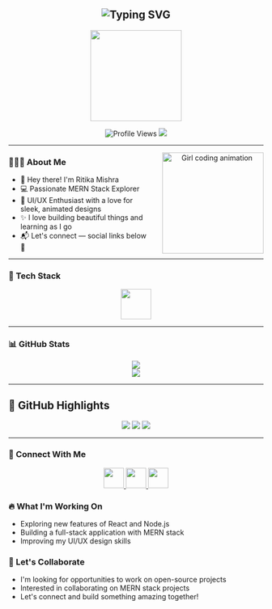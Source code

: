<h2 align="center">
  <img src="https://readme-typing-svg.demolab.com?font=Fira+Code&pause=1000&color=FBA1B7&width=500&lines=Hey%2C+I'm+Ritika+Mishra+%F0%9F%92%97;MERN+Stack+Learner;Designing+Dreams+with+Code+%F0%9F%A4%9D;Always+Learning%2C+Creating%2C+Leveling+Up+%F0%9F%8C%9F" alt="Typing SVG" />
</h2>

<p align="center">
  <img src="https://raw.githubusercontent.com/innng/innng/master/assets/kyoko.gif" width="180px"/>
</p>

<p align="center">
  <img src="https://komarev.com/ghpvc/?username=Ritika5703&color=ff69b4" alt="Profile Views"/>
  <img src="https://img.shields.io/badge/Full%20Stack-Developer-blueviolet" />
</p>

---

<div align="center">
  <img src="https://user-images.githubusercontent.com/74038190/271839927-f5d2d866-d25c-4873-8d82-425d2c62fc2e.gif" align="right" width="200" alt="Girl coding animation" style="margin-left: 20px;"/>
</div>

### 💁🏻‍♀️ About Me

- 👋 Hey there! I'm Ritika Mishra  
- 💻 Passionate MERN Stack Explorer  
- 🌸 UI/UX Enthusiast with a love for sleek, animated designs  
- ✨ I love building beautiful things and learning as I go  
- 📬 Let's connect — social links below 💌


---

### 🔧 Tech Stack

<p align="center">
  <img src="https://skillicons.dev/icons?i=html,css,js,react,nodejs,express,mongodb,java,php,git,github,mysql" height="60">
</p>

---

### 📊 GitHub Stats

<p align="center">
  <img src="https://github-readme-stats.vercel.app/api?username=Ritika5703&theme=tokyonight&show_icons=true&hide_border=false"/>
  <br/>
  <img src="https://github-readme-stats.vercel.app/api/top-langs/?username=Ritika5703&layout=compact&theme=tokyonight"/>
</p>

---

## 🌷 GitHub Highlights

<p align="center">
  <img src="https://github-profile-summary-cards.vercel.app/api/cards/profile-details?username=Ritika5703&theme=tokyonight">
  <img src="https://github-profile-summary-cards.vercel.app/api/cards/repos-per-language?username=Ritika5703&theme=tokyonight">
  <img src="https://github-profile-summary-cards.vercel.app/api/cards/most-commit-language?username=Ritika5703&theme=tokyonight">
</p>

---

### 🔗 Connect With Me

<p align="center">
  <a href="https://www.linkedin.com/in/ritikamishra5703/" target="_blank">
    <img src="https://skillicons.dev/icons?i=linkedin" height="40" />
  </a>
  <a href="mailto:ritikamishra5703@example.com" target="_blank">
    <img src="https://skillicons.dev/icons?i=gmail" height="40" />
  </a>
  <a href="https://www.instagram.com/ritikaa5703/" target="_blank">
    <img src="https://skillicons.dev/icons?i=instagram" height="40" />
  </a>
</p>

### 🔥 What I'm Working On
* Exploring new features of React and Node.js
* Building a full-stack application with MERN stack
* Improving my UI/UX design skills

### 🤝 Let's Collaborate
* I'm looking for opportunities to work on open-source projects
* Interested in collaborating on MERN stack projects
* Let's connect and build something amazing together!
